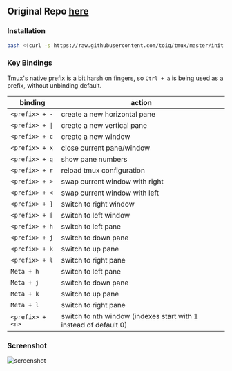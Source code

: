 ## Original Repo [here](https://raw.githubusercontent.com/umayr/tmux)

### Installation
```bash
bash <(curl -s https://raw.githubusercontent.com/toiq/tmux/master/init.sh)
```

### Key Bindings

Tmux's native prefix is a bit harsh on fingers, so `Ctrl + a` is being used as a prefix, without unbinding default.

| binding | action |
|---------|--------|
| `<prefix> + -` | create a new horizontal pane |
| `<prefix> + \|` | create a new vertical pane |
| `<prefix> + c` | create a new window |
| `<prefix> + x` | close current pane/window |
| `<prefix> + q` | show pane numbers |
| `<prefix> + r` | reload tmux configuration |
| `<prefix> + >` | swap current window with right |
| `<prefix> + <` | swap current window with left |
| `<prefix> + ]` | switch to right window |
| `<prefix> + [` | switch to left window |
| `<prefix> + h` | switch to left pane |
| `<prefix> + j` | switch to down pane |
| `<prefix> + k` | switch to up pane |
| `<prefix> + l` | switch to right pane |
| `Meta + h` | switch to left pane |
| `Meta + j` | switch to down pane |
| `Meta + k` | switch to up pane |
| `Meta + l` | switch to right pane |
| `<prefix> + <n>` | switch to nth window (indexes start with 1 instead of default 0) |

### Screenshot

![screenshot](https://github.com/umayr/tmux/raw/master/screenshot.png)
